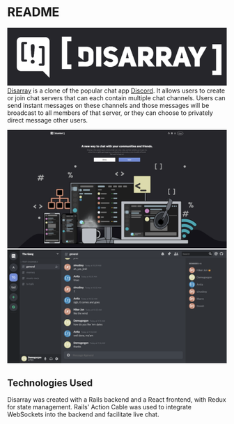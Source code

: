 # README

![Disarray](/app/assets/images/logo_readme.png "Disarray Logo")
[Disarray](http://www.disarray-chat.herokuapp.com) is a clone of the popular chat app [Discord](http://www.discord.com). It allows users to create or join chat servers that can each contain multiple chat channels. Users can send instant messages on these channels and those messages will be broadcast to all members of that server, or they can choose to privately direct message other users.

![Disarray Splash](/app/assets/images/splash_readme.png "Disarray Splash Page")
![Disarray Chat](/app/assets/images/chat_readme.png "Disarray Chat Channel")

## Technologies Used

Disarray was created with a Rails backend and a React frontend, with Redux for state management. Rails' Action Cable was used to integrate WebSockets into the backend and facilitate live chat.
